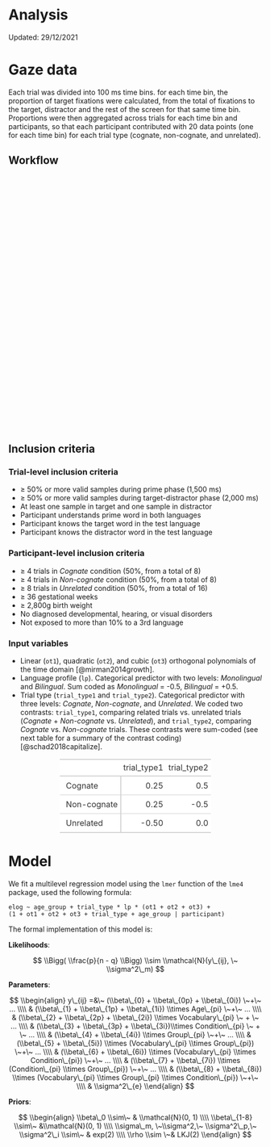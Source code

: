 Analysis
================
Updated: 29/12/2021

# Gaze data

Each trial was divided into 100 ms time bins. for each time bin, the
proportion of target fixations were calculated, from the total of
fixations to the target, distractor and the rest of the screen for that
same time bin. Proportions were then aggregated across trials for each
time bin and participants, so that each participant contributed with 20
data points (one for each time bin) for each trial type (cognate,
non-cognate, and unrelated).

## Workflow

<div id="htmlwidget-5c6a0ab831a99a6c92cb" style="width:80%;height:500px;" class="grViz html-widget"></div>
<script type="application/json" data-for="htmlwidget-5c6a0ab831a99a6c92cb">{"x":{"diagram":"digraph {\n  graph [layout = dot, rankdir = TB]\n  \n  node [shape = rectangle, fontname = \"Arial\"]        \n  rec1 [label = \"Merge Barcelona and Oxford data\"]\n  rec2 [label = \"Impute missing/invalid samples (pending)\"]\n  rec2 [label = \"Extract fixations (pending)\"]\n  rec3 [label = \"For each sample, evaluate if gaze is in target or distractor\"]\n  rec4 [label = \"Divide each trial into 100 ms time bins\"]\n  rec5 [label = \"Aggregate samples from the same time bin and calculate\nthe number of valid samples in target, distractor, or none\"]\n  rec6 [label = \"Exclude time bins 1-3 (pending)\"]\n  rec7 [label = \"Apply trial-level inclusion criteria\"]\n  rec8 [label = \"Apply participant-level inclusion criteria\"]\n\n  \n  # edge definitions with the node IDs\n  rec1 -> rec2 -> rec3 -> rec4 -> rec5 -> rec6 -> rec7 -> rec8\n  }","config":{"engine":"dot","options":null}},"evals":[],"jsHooks":[]}</script>

## Inclusion criteria

### Trial-level inclusion criteria

-   ≥ 50% or more valid samples during prime phase (1,500 ms)
-   ≥ 50% or more valid samples during target-distractor phase (2,000
    ms)
-   At least one sample in target and one sample in distractor
-   Participant understands prime word in both languages
-   Participant knows the target word in the test language
-   Participant knows the distractor word in the test language

### Participant-level inclusion criteria

-   ≥ 4 trials in *Cognate* condition (50%, from a total of 8)
-   ≥ 4 trials in *Non-cognate* condition (50%, from a total of 8)
-   ≥ 8 trials in *Unrelated* condition (50%, from a total of 16)
-   ≥ 36 gestational weeks
-   ≥ 2,800g birth weight
-   No diagnosed developmental, hearing, or visual disorders
-   Not exposed to more than 10% to a 3rd language

### Input variables

-   Linear (`ot1`), quadratic (`ot2`), and cubic (`ot3`) orthogonal
    polynomials of the time domain \[@mirman2014growth\].
-   Language profile (`lp`). Categorical predictor with two levels:
    *Monolingual* and *Bilingual*. Sum coded as *Monolingual* = -0.5,
    *Bilingual* = +0.5.
-   Trial type (`trial_type1` and `trial_type2`). Categorical predictor
    with three levels: *Cognate*, *Non-cognate*, and *Unrelated*. We
    coded two contrasts: `trial_type1`, comparing related trials
    vs. unrelated trials (*Cognate* + *Non-cognate* vs. *Unrelated*),
    and `trial_type2`, comparing *Cognate* vs. *Non-cognate* trials.
    These contrasts were sum-coded (see next table for a summary of the
    contrast coding) \[@schad2018capitalize\].

<table style="font-family: -apple-system, BlinkMacSystemFont, 'Segoe UI', Roboto, Oxygen, Ubuntu, Cantarell, 'Helvetica Neue', 'Fira Sans', 'Droid Sans', Arial, sans-serif; display: table; border-collapse: collapse; margin-left: auto; margin-right: auto; color: #333333; font-size: 16px; font-weight: normal; font-style: normal; background-color: #FFFFFF; width: auto; border-top-style: solid; border-top-width: 2px; border-top-color: #A8A8A8; border-right-style: none; border-right-width: 2px; border-right-color: #D3D3D3; border-bottom-style: solid; border-bottom-width: 2px; border-bottom-color: #A8A8A8; border-left-style: none; border-left-width: 2px; border-left-color: #D3D3D3;">
  
  <thead style="border-top-style: solid; border-top-width: 2px; border-top-color: #D3D3D3; border-bottom-style: solid; border-bottom-width: 2px; border-bottom-color: #D3D3D3; border-left-style: none; border-left-width: 1px; border-left-color: #D3D3D3; border-right-style: none; border-right-width: 1px; border-right-color: #D3D3D3;">
    <tr>
      <th style="color: #333333; background-color: #FFFFFF; font-size: 100%; font-weight: normal; text-transform: inherit; border-left-style: none; border-left-width: 1px; border-left-color: #D3D3D3; border-right-style: none; border-right-width: 1px; border-right-color: #D3D3D3; vertical-align: bottom; padding-top: 5px; padding-bottom: 6px; padding-left: 5px; padding-right: 5px; overflow-x: hidden; text-align: left;" rowspan="1" colspan="1"></th>
      <th style="color: #333333; background-color: #FFFFFF; font-size: 100%; font-weight: normal; text-transform: inherit; border-left-style: none; border-left-width: 1px; border-left-color: #D3D3D3; border-right-style: none; border-right-width: 1px; border-right-color: #D3D3D3; vertical-align: bottom; padding-top: 5px; padding-bottom: 6px; padding-left: 5px; padding-right: 5px; overflow-x: hidden; text-align: right; font-variant-numeric: tabular-nums;" rowspan="1" colspan="1">trial_type1</th>
      <th style="color: #333333; background-color: #FFFFFF; font-size: 100%; font-weight: normal; text-transform: inherit; border-left-style: none; border-left-width: 1px; border-left-color: #D3D3D3; border-right-style: none; border-right-width: 1px; border-right-color: #D3D3D3; vertical-align: bottom; padding-top: 5px; padding-bottom: 6px; padding-left: 5px; padding-right: 5px; overflow-x: hidden; text-align: right; font-variant-numeric: tabular-nums;" rowspan="1" colspan="1">trial_type2</th>
    </tr>
  </thead>
  <tbody style="border-top-style: solid; border-top-width: 2px; border-top-color: #D3D3D3; border-bottom-style: solid; border-bottom-width: 2px; border-bottom-color: #D3D3D3;">
    <tr><td style="padding-top: 8px; padding-bottom: 8px; padding-left: 5px; padding-right: 5px; margin: 10px; border-top-style: solid; border-top-width: 1px; border-top-color: #D3D3D3; border-left-style: none; border-left-width: 1px; border-left-color: #D3D3D3; border-right-style: none; border-right-width: 1px; border-right-color: #D3D3D3; vertical-align: middle; overflow-x: hidden; color: #333333; background-color: #FFFFFF; font-size: 100%; font-weight: initial; text-transform: inherit; border-right-style: solid; border-right-width: 2px; padding-left: 12px; text-align: left;">Cognate</td>
<td style="padding-top: 8px; padding-bottom: 8px; padding-left: 5px; padding-right: 5px; margin: 10px; border-top-style: solid; border-top-width: 1px; border-top-color: #D3D3D3; border-left-style: none; border-left-width: 1px; border-left-color: #D3D3D3; border-right-style: none; border-right-width: 1px; border-right-color: #D3D3D3; vertical-align: middle; overflow-x: hidden; text-align: right; font-variant-numeric: tabular-nums;">0.25</td>
<td style="padding-top: 8px; padding-bottom: 8px; padding-left: 5px; padding-right: 5px; margin: 10px; border-top-style: solid; border-top-width: 1px; border-top-color: #D3D3D3; border-left-style: none; border-left-width: 1px; border-left-color: #D3D3D3; border-right-style: none; border-right-width: 1px; border-right-color: #D3D3D3; vertical-align: middle; overflow-x: hidden; text-align: right; font-variant-numeric: tabular-nums;">0.5</td></tr>
    <tr><td style="padding-top: 8px; padding-bottom: 8px; padding-left: 5px; padding-right: 5px; margin: 10px; border-top-style: solid; border-top-width: 1px; border-top-color: #D3D3D3; border-left-style: none; border-left-width: 1px; border-left-color: #D3D3D3; border-right-style: none; border-right-width: 1px; border-right-color: #D3D3D3; vertical-align: middle; overflow-x: hidden; color: #333333; background-color: #FFFFFF; font-size: 100%; font-weight: initial; text-transform: inherit; border-right-style: solid; border-right-width: 2px; padding-left: 12px; text-align: left;">Non-cognate</td>
<td style="padding-top: 8px; padding-bottom: 8px; padding-left: 5px; padding-right: 5px; margin: 10px; border-top-style: solid; border-top-width: 1px; border-top-color: #D3D3D3; border-left-style: none; border-left-width: 1px; border-left-color: #D3D3D3; border-right-style: none; border-right-width: 1px; border-right-color: #D3D3D3; vertical-align: middle; overflow-x: hidden; text-align: right; font-variant-numeric: tabular-nums;">0.25</td>
<td style="padding-top: 8px; padding-bottom: 8px; padding-left: 5px; padding-right: 5px; margin: 10px; border-top-style: solid; border-top-width: 1px; border-top-color: #D3D3D3; border-left-style: none; border-left-width: 1px; border-left-color: #D3D3D3; border-right-style: none; border-right-width: 1px; border-right-color: #D3D3D3; vertical-align: middle; overflow-x: hidden; text-align: right; font-variant-numeric: tabular-nums;">-0.5</td></tr>
    <tr><td style="padding-top: 8px; padding-bottom: 8px; padding-left: 5px; padding-right: 5px; margin: 10px; border-top-style: solid; border-top-width: 1px; border-top-color: #D3D3D3; border-left-style: none; border-left-width: 1px; border-left-color: #D3D3D3; border-right-style: none; border-right-width: 1px; border-right-color: #D3D3D3; vertical-align: middle; overflow-x: hidden; color: #333333; background-color: #FFFFFF; font-size: 100%; font-weight: initial; text-transform: inherit; border-right-style: solid; border-right-width: 2px; padding-left: 12px; text-align: left;">Unrelated</td>
<td style="padding-top: 8px; padding-bottom: 8px; padding-left: 5px; padding-right: 5px; margin: 10px; border-top-style: solid; border-top-width: 1px; border-top-color: #D3D3D3; border-left-style: none; border-left-width: 1px; border-left-color: #D3D3D3; border-right-style: none; border-right-width: 1px; border-right-color: #D3D3D3; vertical-align: middle; overflow-x: hidden; text-align: right; font-variant-numeric: tabular-nums;">-0.50</td>
<td style="padding-top: 8px; padding-bottom: 8px; padding-left: 5px; padding-right: 5px; margin: 10px; border-top-style: solid; border-top-width: 1px; border-top-color: #D3D3D3; border-left-style: none; border-left-width: 1px; border-left-color: #D3D3D3; border-right-style: none; border-right-width: 1px; border-right-color: #D3D3D3; vertical-align: middle; overflow-x: hidden; text-align: right; font-variant-numeric: tabular-nums;">0.0</td></tr>
  </tbody>
  
  
</table>

# Model

We fit a multilevel regression model using the `lmer` function of the
`lme4` package, used the following formula:

    elog ~ age_group + trial_type * lp * (ot1 + ot2 + ot3) +
    (1 + ot1 + ot2 + ot3 + trial_type + age_group | participant)

The formal implementation of this model is:

**Likelihoods**:

$$
\\Bigg( \\frac{p}{n - q} \\Bigg) \\sim \\mathcal{N}(y\_{ij}, \~ \\sigma^2\_m)
$$

**Parameters**:

$$
\\begin{align}
y\_{ij} =&\~ (\\beta\_{0} + \\beta\_{0p} + \\beta\_{0i}) \~+\~ ... \\\\ 
& (\\beta\_{1} + \\beta\_{1p} + \\beta\_{1i}) \\times Age\_{pi} \~+\~ ... \\\\
& (\\beta\_{2} + \\beta\_{2p} + \\beta\_{2i}) \\times Vocabulary\_{pi} \~ + \~ ... \\\\
& (\\beta\_{3} + \\beta\_{3p} + \\beta\_{3i})\\times Condition\_{pi} \~ + \~ ... \\\\
& (\\beta\_{4} + \\beta\_{4i}) \\times Group\_{pi} \~+\~ ... \\\\
& (\\beta\_{5} + \\beta\_{5i}) \\times (Vocabulary\_{pi} \\times Group\_{pi}) \~+\~ ... \\\\
& (\\beta\_{6} + \\beta\_{6i}) \\times (Vocabulary\_{pi} \\times Condition\_{pi}) \~+\~ ... \\\\
& (\\beta\_{7} + \\beta\_{7i}) \\times (Condition\_{pi} \\times Group\_{pi}) \~+\~ ... \\\\
& (\\beta\_{8} + \\beta\_{8i}) \\times (Vocabulary\_{pi} \\times Group\_{pi} \\times Condition\_{pi}) \~+\~ \\\\ & \\sigma^2\_{e}
\\end{align}
$$

**Priors**:

$$
\\begin{align}
\\beta\_0 \\sim\~ & \\mathcal{N}(0, 1) \\\\
\\beta\_{1-8} \\sim\~ &\\mathcal{N}(0, 1) \\\\
\\sigma\_m, \~\\sigma^2,\~ \\sigma^2\_p,\~ \\sigma^2\_i \\sim\~ & exp(2) \\\\
\\rho \\sim \~&  LKJ(2)
\\end{align}
$$
